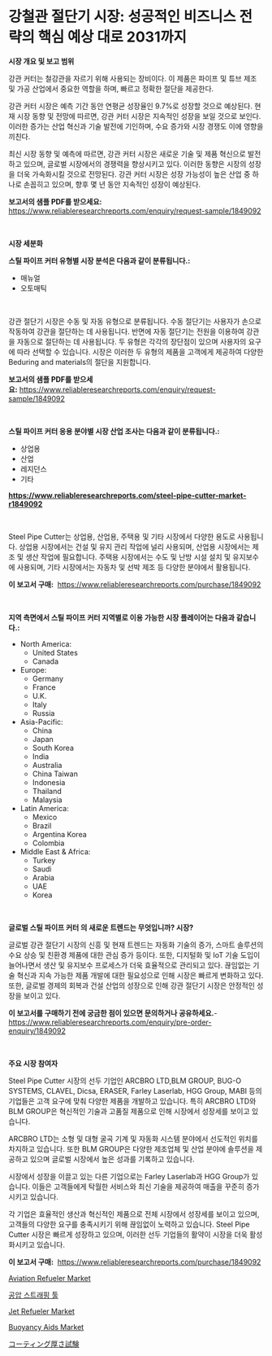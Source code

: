 <p><h1>강철관 절단기 시장: 성공적인 비즈니스 전략의 핵심 예상 대로 2031까지</h1></p><p><strong>시장 개요 및 보고 범위</strong></p>
<p><p>강관 커터는 철강관을 자르기 위해 사용되는 장비이다. 이 제품은 파이프 및 튜브 제조 및 가공 산업에서 중요한 역할을 하며, 빠르고 정확한 절단을 제공한다.</p><p>강관 커터 시장은 예측 기간 동안 연평균 성장율인 9.7%로 성장할 것으로 예상된다. 현재 시장 동향 및 전망에 따르면, 강관 커터 시장은 지속적인 성장을 보일 것으로 보인다. 이러한 증가는 산업 혁신과 기술 발전에 기인하며, 수요 증가와 시장 경쟁도 이에 영향을 끼친다.</p><p>최신 시장 동향 및 예측에 따르면, 강관 커터 시장은 새로운 기술 및 제품 혁신으로 발전하고 있으며, 글로벌 시장에서의 경쟁력을 향상시키고 있다. 이러한 동향은 시장의 성장을 더욱 가속화시킬 것으로 전망된다. 강관 커터 시장은 성장 가능성이 높은 산업 중 하나로 손꼽히고 있으며, 향후 몇 년 동안 지속적인 성장이 예상된다.</p></p>
<p><strong>보고서의 샘플 PDF를 받으세요:</strong> <a href="https://www.reliableresearchreports.com/enquiry/request-sample/1849092">https://www.reliableresearchreports.com/enquiry/request-sample/1849092</a></p>
<p>&nbsp;</p>
<p><strong>시장 세분화</strong></p>
<p><strong>스틸 파이프 커터 유형별 시장 분석은 다음과 같이 분류됩니다.:</strong></p>
<p><ul><li>매뉴얼</li><li>오토매틱</li></ul></p>
<p>&nbsp;</p>
<p><p>강관 절단기 시장은 수동 및 자동 유형으로 분류됩니다. 수동 절단기는 사용자가 손으로 작동하여 강관을 절단하는 데 사용됩니다. 반면에 자동 절단기는 전원을 이용하여 강관을 자동으로 절단하는 데 사용됩니다. 두 유형은 각각의 장단점이 있으며 사용자의 요구에 따라 선택할 수 있습니다. 시장은 이러한 두 유형의 제품을 고객에게 제공하여 다양한 Beduring and materials의 절단을 지원합니다.</p></p>
<p><strong>보고서의 샘플 PDF를 받으세요:</strong>&nbsp;<a href="https://www.reliableresearchreports.com/enquiry/request-sample/1849092">https://www.reliableresearchreports.com/enquiry/request-sample/1849092</a></p>
<p>&nbsp;</p>
<p><strong> 스틸 파이프 커터 응용 분야별 시장 산업 조사는 다음과 같이 분류됩니다.:</strong></p>
<p><ul><li>상업용</li><li>산업</li><li>레지던스</li><li>기타</li></ul></p>
<p><strong><a href="https://www.reliableresearchreports.com/steel-pipe-cutter-market-r1849092">https://www.reliableresearchreports.com/steel-pipe-cutter-market-r1849092</a></strong></p>
<p>&nbsp;</p>
<p><p>Steel Pipe Cutter는 상업용, 산업용, 주택용 및 기타 시장에서 다양한 용도로 사용됩니다. 상업용 시장에서는 건설 및 유지 관리 작업에 널리 사용되며, 산업용 시장에서는 제조 및 생산 작업에 필요합니다. 주택용 시장에서는 수도 및 난방 시설 설치 및 유지보수에 사용되며, 기타 시장에서는 자동차 및 선박 제조 등 다양한 분야에서 활용됩니다.</p></p>
<p><strong>이 보고서 구매:</strong>&nbsp; <a href="https://www.reliableresearchreports.com/purchase/1849092">https://www.reliableresearchreports.com/purchase/1849092</a></p>
<p>&nbsp;</p>
<p><strong>지역 측면에서 스틸 파이프 커터 지역별로 이용 가능한 시장 플레이어는 다음과 같습니다.:</strong></p>
<p><ul>
    <li>
        North America:
        <ul>
            <li>United States</li>
            <li>Canada</li>
        </ul>
    </li>
    <li>
        Europe:
        <ul>
            <li>Germany</li>
            <li>France</li>
            <li>U.K.</li>
            <li>Italy</li>
            <li>Russia</li>
        </ul>
    </li>
    <li>
        Asia-Pacific:
        <ul>
            <li>China</li>
            <li>Japan</li>
            <li>South Korea</li>
            <li>India</li>
            <li>Australia</li>
            <li>China Taiwan</li>
            <li>Indonesia</li>
            <li>Thailand</li>
            <li>Malaysia</li>
        </ul>
    </li>
    <li>
        Latin America:
        <ul>
            <li>Mexico</li>
            <li>Brazil</li>
            <li>Argentina Korea</li>
            <li>Colombia</li>
        </ul>
    </li>
    <li>
        Middle East & Africa:
        <ul>
            <li>Turkey</li>
            <li>Saudi</li>
            <li>Arabia</li>
            <li>UAE</li>
            <li>Korea</li>
        </ul>
    </li>
    </ul></p>
<p>&nbsp;</p>
<p><strong>글로벌 스틸 파이프 커터 의 새로운 트렌드는 무엇입니까? 시장?</strong></p>
<p><p>글로벌 강관 절단기 시장의 신흥 및 현재 트렌드는 자동화 기술의 증가, 스마트 솔루션의 수요 상승 및 친환경 제품에 대한 관심 증가 등이다. 또한, 디지털화 및 IoT 기술 도입이 늘어나면서 생산 및 유지보수 프로세스가 더욱 효율적으로 관리되고 있다. 끊임없는 기술 혁신과 지속 가능한 제품 개발에 대한 필요성으로 인해 시장은 빠르게 변화하고 있다. 또한, 글로벌 경제의 회복과 건설 산업의 성장으로 인해 강관 절단기 시장은 안정적인 성장을 보이고 있다.</p></p>
<p><strong>이 보고서를 구매하기 전에 궁금한 점이 있으면 문의하거나 공유하세요.</strong>- <a href="https://www.reliableresearchreports.com/enquiry/pre-order-enquiry/1849092">https://www.reliableresearchreports.com/enquiry/pre-order-enquiry/1849092</a></p>
<p>&nbsp;</p>
<p><strong>주요 시장 참여자</strong></p>
<p><p>Steel Pipe Cutter 시장의 선두 기업인 ARCBRO LTD,BLM GROUP, BUG-O SYSTEMS, CLAVEL, Dicsa, ERASER, Farley Laserlab, HGG Group, MABI 등의 기업들은 고객 요구에 맞춰 다양한 제품을 개발하고 있습니다. 특히 ARCBRO LTD와 BLM GROUP은 혁신적인 기술과 고품질 제품으로 인해 시장에서 성장세를 보이고 있습니다. </p><p>ARCBRO LTD는 소형 및 대형 굴곡 기계 및 자동화 시스템 분야에서 선도적인 위치를 차지하고 있습니다. 또한 BLM GROUP은 다양한 제조업체 및 산업 분야에 솔루션을 제공하고 있으며 글로벌 시장에서 높은 성과를 기록하고 있습니다. </p><p>시장에서 성장을 이끌고 있는 다른 기업으로는 Farley Laserlab과 HGG Group가 있습니다. 이들은 고객들에게 탁월한 서비스와 최신 기술을 제공하여 매출을 꾸준히 증가시키고 있습니다. </p><p>각 기업은 효율적인 생산과 혁신적인 제품으로 전체 시장에서 성장세를 보이고 있으며, 고객들의 다양한 요구를 충족시키기 위해 끊임없이 노력하고 있습니다. Steel Pipe Cutter 시장은 빠르게 성장하고 있으며, 이러한 선두 기업들의 활약이 시장을 더욱 활성화시키고 있습니다.</p></p>
<p><strong>이 보고서 구매:</strong>&nbsp;&nbsp;<a href="https://www.reliableresearchreports.com/purchase/1849092">https://www.reliableresearchreports.com/purchase/1849092</a></p>
<p><p><a href="https://github.com/kosella/Market-Research-Report-List-3/blob/main/aviation-refueler-market.md">Aviation Refueler Market</a></p><p><a href="https://github.com/JackieFauhey9089475/Market-Research-Report-List-1/blob/main/561407067064.md">공압 스트래핑 툴</a></p><p><a href="https://github.com/nathandecarvalho/Market-Research-Report-List-3/blob/main/jet-refueler-market.md">Jet Refueler Market</a></p><p><a href="https://issuu.com/reportprime-2/docs/buoyancy-aids-market-size-2030.pptx">Buoyancy Aids Market</a></p><p><a href="https://github.com/Fatimaklein1/Market-Research-Report-List-1/blob/main/855648069441.md">コーティング厚さ試験</a></p></p>